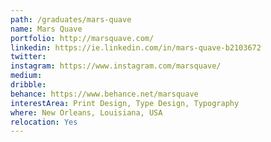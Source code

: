 ```yaml
---
path: /graduates/mars-quave
name: Mars Quave
portfolio: http://marsquave.com/
linkedin: https://ie.linkedin.com/in/mars-quave-b2103672
twitter:
instagram: https://www.instagram.com/marsquave/
medium:
dribble:
behance: https://www.behance.net/marsquave
interestArea: Print Design, Type Design, Typography
where: New Orleans, Louisiana, USA
relocation: Yes
---
```

